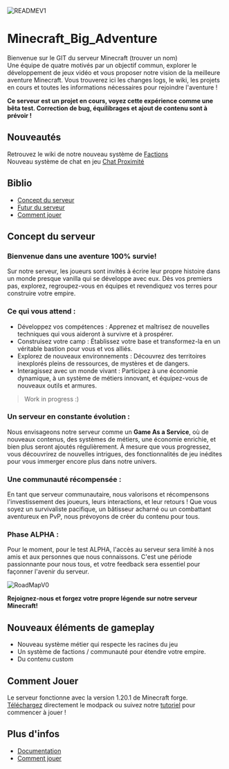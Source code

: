 
![READMEV1](https://github.com/NathanDestrez/Minecraft_Big_Aventure/assets/113355529/1b7c8df6-b28b-417b-82eb-3cf3732948eb)

# Minecraft_Big_Adventure
Bienvenue sur le GIT du serveur Minecraft (trouver un nom)<br >
Une équipe de quatre motivés par un objectif commun, explorer le développement de jeux vidéo et vous proposer notre vision de la meilleure aventure Minecraft.  Vous trouverez ici les changes logs, le wiki, les projets en cours et toutes les informations nécessaires pour rejoindre l'aventure ! <br >

**Ce serveur est un projet en cours, voyez cette expérience comme une bêta test. Correction de bug, équilibrages et ajout de contenu sont à prévoir !** <br >

## Nouveautés 
Retrouvez le wiki de notre nouveau système de [Factions](https://github.com/McBigProject/Minecraft_Big_Adventure/tree/0bfd2e33a8604d40f2d84d42c21536a615c03b90/Documentation/Factions) <br >
Nouveau système de chat en jeu [Chat Proximité](https://github.com/McBigProject/Minecraft_Big_Adventure/blob/7ba50aa578eca3ef8a34d3b702abb64e638a14ea/Documentation/Chat%20en%20Jeu/README.md)<br >

## Biblio 
- [Concept du serveur](#concept-du-serveur)
- [Futur du serveur](#nouveaux-éléments-de-gameplay)
- [Comment jouer](#comment-jouer)

## Concept du serveur

### Bienvenue dans une aventure 100% survie!

Sur notre serveur, les joueurs sont invités à écrire leur propre histoire dans un monde presque vanilla qui se développe avec eux. Dès vos premiers pas, explorez, regroupez-vous en équipes et revendiquez vos terres pour construire votre empire.

### Ce qui vous attend :

- Développez vos compétences : Apprenez et maîtrisez de nouvelles techniques qui vous aideront à survivre et à prospérer.
- Construisez votre camp : Établissez votre base et transformez-la en un véritable bastion pour vous et vos alliés.
- Explorez de nouveaux environnements : Découvrez des territoires inexplorés pleins de ressources, de mystères et de dangers.
- Interagissez avec un monde vivant : Participez à une économie dynamique, à un système de métiers innovant, et équipez-vous de nouveaux outils et armures.
> Work in progress :) 

### Un serveur en constante évolution :

Nous envisageons notre serveur comme un **Game As a Service**, où de nouveaux contenus, des systèmes de métiers, une économie enrichie, et bien plus seront ajoutés régulièrement. À mesure que vous progressez, vous découvrirez de nouvelles intrigues, des fonctionnalités de jeu inédites pour vous immerger encore plus dans notre univers.

### Une communauté récompensée :

En tant que serveur communautaire, nous valorisons et récompensons l'investissement des joueurs, leurs interactions, et leur retours ! Que vous soyez un survivaliste pacifique, un bâtisseur acharné ou un combattant aventureux en PvP, nous prévoyons de créer du contenu pour tous.

### Phase ALPHA :

Pour le moment, pour le test ALPHA, l'accès au serveur sera limité à nos amis et aux personnes que nous connaissons. C'est une période passionnante pour nous tous, et votre feedback sera essentiel pour façonner l'avenir du serveur. <br >

![RoadMapV0](https://github.com/McBigProject/Minecraft_Big_Adventure/assets/113355529/860899c0-53fd-43e9-bf46-50533d1cb686) <br >


**Rejoignez-nous et forgez votre propre légende sur notre serveur Minecraft!**

## Nouveaux éléments de gameplay
- Nouveau système métier qui respecte les racines du jeu 
- Un système de factions / communauté pour étendre votre empire.
- Du contenu custom

## Comment Jouer
Le serveur fonctionne avec la version 1.20.1 de Minecraft forge. <br >
[Téléchargez](Server) directement le modpack ou suivez notre [tutoriel](https://github.com/McBigProject/Minecraft_Big_Adventure/blob/main/Documentation/Comment%20jouer) pour commencer à jouer ! <br >

## Plus d'infos
- [Documentation](https://github.com/McBigProject/Minecraft_Big_Adventure/tree/main/Documentation)
- [Comment jouer](https://github.com/McBigProject/Minecraft_Big_Adventure/blob/main/Documentation/Comment%20jouer)
